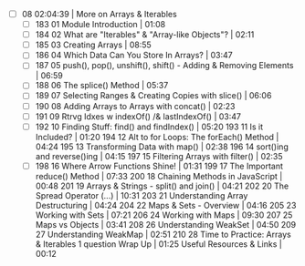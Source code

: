 - [ ] 08 02:04:39 | More on Arrays & Iterables
  - [ ] 183 01 Module Introduction | 01:08
  - [ ] 184 02 What are "Iterables" & "Array-like Objects"? | 02:11
  - [ ] 185 03 Creating Arrays | 08:55
  - [ ] 186 04 Which Data Can You Store In Arrays? | 03:47
  - [ ] 187 05 push(), pop(), unshift(), shift() - Adding & Removing Elements | 06:59
  - [ ] 188 06 The splice() Method | 05:37
  - [ ] 189 07 Selecting Ranges & Creating Copies with slice() | 06:06
  - [ ] 190 08 Adding Arrays to Arrays with concat() | 02:23
  - [ ] 191 09 Rtrvg Idxes w indexOf() /& lastIndexOf() | 03:47
  - [ ] 192 10 Finding Stuff: find() and findIndex() | 05:20
193 11 Is it Included? | 01:20
194 12 Alt to for Loops: The forEach() Method | 04:24
195 13 Transforming Data with map() | 02:38
196 14 sort()ing and reverse()ing | 04:15
197 15 Filtering Arrays with filter() | 02:35
  - [ ] 198 16 Where Arrow Functions Shine! | 01:31
199 17 The Important reduce() Method | 07:33
200 18 Chaining Methods in JavaScript | 00:48
201 19 Arrays & Strings - split() and join() | 04:21
202 20 The Spread Operator (...) | 10:31
203 21 Understanding Array Destructuring | 04:24
204 22 Maps & Sets - Overview | 04:16
205 23 Working with Sets | 07:21
206 24 Working with Maps | 09:30
207 25 Maps vs Objects | 03:41
208 26 Understanding WeakSet | 04:50
209 27 Understanding WeakMap | 02:51
210 28 Time to Practice: Arrays & Iterables
1 question
Wrap Up | 01:25
Useful Resources & Links | 00:12
